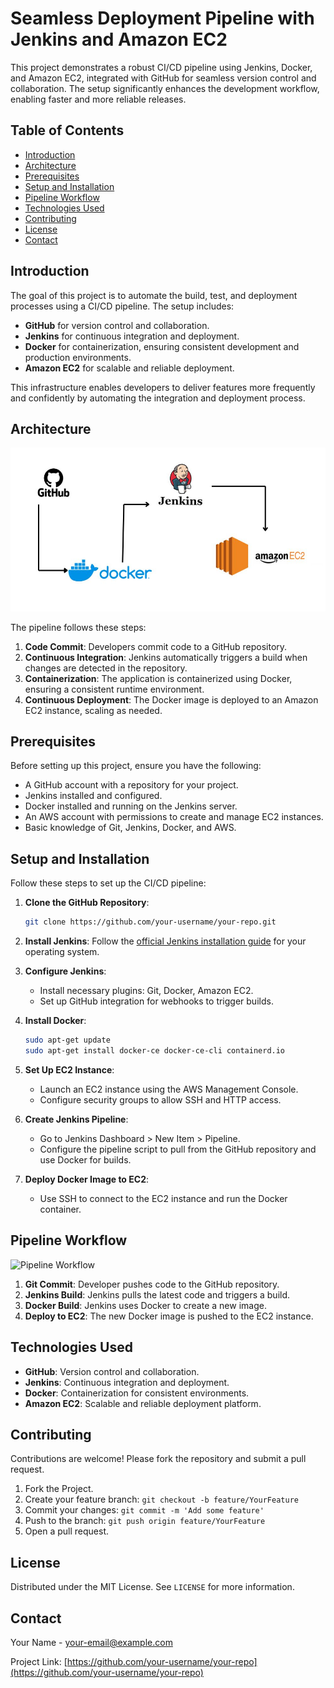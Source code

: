 # Seamless Deployment Pipeline with Jenkins and Amazon EC2

This project demonstrates a robust CI/CD pipeline using Jenkins, Docker, and Amazon EC2, integrated with GitHub for seamless version control and collaboration. The setup significantly enhances the development workflow, enabling faster and more reliable releases.

## Table of Contents

- [Introduction](#introduction)
- [Architecture](#architecture)
- [Prerequisites](#prerequisites)
- [Setup and Installation](#setup-and-installation)
- [Pipeline Workflow](#pipeline-workflow)
- [Technologies Used](#technologies-used)
- [Contributing](#contributing)
- [License](#license)
- [Contact](#contact)

## Introduction

The goal of this project is to automate the build, test, and deployment processes using a CI/CD pipeline. The setup includes:

- **GitHub** for version control and collaboration.
- **Jenkins** for continuous integration and deployment.
- **Docker** for containerization, ensuring consistent development and production environments.
- **Amazon EC2** for scalable and reliable deployment.

This infrastructure enables developers to deliver features more frequently and confidently by automating the integration and deployment process.

## Architecture

![Architecture Diagram](1718645834279.jpeg)

The pipeline follows these steps:

1. **Code Commit**: Developers commit code to a GitHub repository.
2. **Continuous Integration**: Jenkins automatically triggers a build when changes are detected in the repository.
3. **Containerization**: The application is containerized using Docker, ensuring a consistent runtime environment.
4. **Continuous Deployment**: The Docker image is deployed to an Amazon EC2 instance, scaling as needed.

## Prerequisites

Before setting up this project, ensure you have the following:

- A GitHub account with a repository for your project.
- Jenkins installed and configured.
- Docker installed and running on the Jenkins server.
- An AWS account with permissions to create and manage EC2 instances.
- Basic knowledge of Git, Jenkins, Docker, and AWS.

## Setup and Installation

Follow these steps to set up the CI/CD pipeline:

1. **Clone the GitHub Repository**:
    ```bash
    git clone https://github.com/your-username/your-repo.git
    ```

2. **Install Jenkins**: Follow the [official Jenkins installation guide](https://www.jenkins.io/doc/book/installing/) for your operating system.

3. **Configure Jenkins**:
   - Install necessary plugins: Git, Docker, Amazon EC2.
   - Set up GitHub integration for webhooks to trigger builds.

4. **Install Docker**:
    ```bash
    sudo apt-get update
    sudo apt-get install docker-ce docker-ce-cli containerd.io
    ```

5. **Set Up EC2 Instance**:
   - Launch an EC2 instance using the AWS Management Console.
   - Configure security groups to allow SSH and HTTP access.

6. **Create Jenkins Pipeline**:
   - Go to Jenkins Dashboard > New Item > Pipeline.
   - Configure the pipeline script to pull from the GitHub repository and use Docker for builds.

7. **Deploy Docker Image to EC2**:
   - Use SSH to connect to the EC2 instance and run the Docker container.

## Pipeline Workflow

![Pipeline Workflow](path/to/your/pipeline/image.jpg)

1. **Git Commit**: Developer pushes code to the GitHub repository.
2. **Jenkins Build**: Jenkins pulls the latest code and triggers a build.
3. **Docker Build**: Jenkins uses Docker to create a new image.
4. **Deploy to EC2**: The new Docker image is pushed to the EC2 instance.

## Technologies Used

- **GitHub**: Version control and collaboration.
- **Jenkins**: Continuous integration and deployment.
- **Docker**: Containerization for consistent environments.
- **Amazon EC2**: Scalable and reliable deployment platform.

## Contributing

Contributions are welcome! Please fork the repository and submit a pull request.

1. Fork the Project.
2. Create your feature branch: `git checkout -b feature/YourFeature`
3. Commit your changes: `git commit -m 'Add some feature'`
4. Push to the branch: `git push origin feature/YourFeature`
5. Open a pull request.

## License

Distributed under the MIT License. See `LICENSE` for more information.

## Contact

Your Name - [your-email@example.com](mailto:your-email@example.com)

Project Link: [https://github.com/your-username/your-repo](https://github.com/your-username/your-repo)
